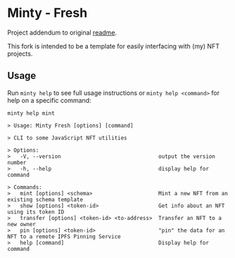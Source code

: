 # Minty - Fresh

Project addendum to original [readme](./README.md).

This fork is intended to be a template for easily interfacing with (my) NFT projects.

## Usage

Run `minty help` to see full usage instructions or `minty help <command>` for help on a specific command: 

```shell
minty help mint

> Usage: Minty Fresh [options] [command]

> CLI to some JavaScript NFT utilities

> Options:
>   -V, --version                               output the version number
>   -h, --help                                  display help for command

> Commands:
>   mint [options] <schema>                     Mint a new NFT from an existing schema template
>   show [options] <token-id>                   Get info about an NFT using its token ID
>   transfer [options] <token-id> <to-address>  Transfer an NFT to a new owner
>   pin [options] <token-id>                    "pin" the data for an NFT to a remote IPFS Pinning Service
>   help [command]                              Display help for command
```
